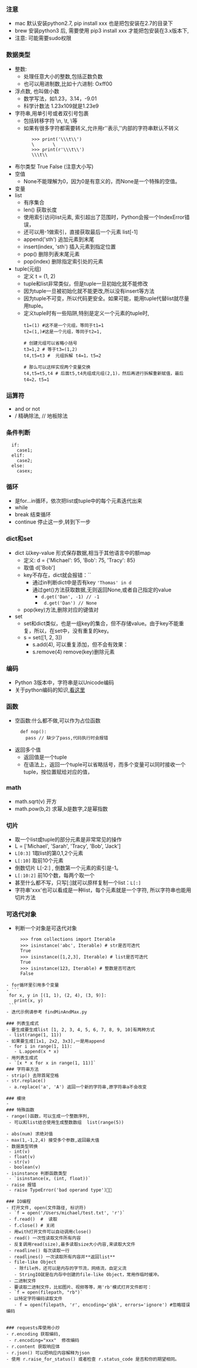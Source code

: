 
### 注意
  - mac 默认安装python2.7, pip install xxx 也是把包安装在2.7的目录下
  - brew 安装python3 后, 需要使用 pip3 install xxx 才能把包安装在3.x版本下,
  - 注意: 可能需要sudo权限

### 数据类型
  - 整数:
    - 处理任意大小的整数,包括正数负数
    - 也可以用进制数,比如十六进制: Oxff00
  - 浮点数, 也叫做小数
    - 数学写法，如1.23，3.14，-9.01
    - 科学计数法 1.23x109就是1.23e9
  - 字符串,用单引号或者双引号包裹
    - 包括转移字符 \n, \t, \\等
    - 如果有很多字符都需要转义,允许用r''表示,''内部的字符串默认不转义
       ```
          >>> print('\\\t\\')
          \       \
          >>> print(r'\\\t\\')
          \\\t\\
       ```
  - 布尔类型 True False (注意大小写)
  - 空值 
    - None不能理解为0，因为0是有意义的，而None是一个特殊的空值。
  - 变量
  - list
    - 有序集合
    - len() 获取长度
    - 使用索引访问list元素, 索引超出了范围时，Python会报一个IndexError错误，
    - 还可以用-1做索引，直接获取最后一个元素 list[-1]
    - append('sth') 追加元素到末尾
    - insert(index, 'sth') 插入元素到指定位置
    - pop() 删除列表末尾元素
    - pop(index) 删除指定索引处的元素
  - tuple(元组)
    - 定义 t = (1, 2)
    - tuple和list非常类似，但是tuple一旦初始化就不能修改
    - 因为tuple一旦被初始化就不能更改,所以没有insert等方法
    - 因为tuple不可变，所以代码更安全。如果可能，能用tuple代替list就尽量用tuple。
    - 定义tuple时有一些陷阱,特别是定义一个元素的tuple时,
      ```
      t1=(1) #这不是一个元组，等同于t1=1
      t2=(1,)#这是一个元组，等同于t2=1,

      # 创建元组可以省略小括号
      t3=1,2 # 等于t3=(1,2)
      t4,t5=t3 #  元组拆解 t4=1，t5=2

      # 那么可以这样实现两个变量交换
      t4,t5=t5,t4 # 后面t5,t4先组成元组(2,1)，然后再进行拆解重新赋值，最后t4=2，t5=1  
      ```

### 运算符
  - and or not
  - / 精确除法, // 地板除法

### 条件判断
  ```
    if: 
      case1;
    elif:
      case2;
    else:
      casex;
  ```
### 循环
  - 是for...in循环，依次把list或tuple中的每个元素迭代出来
  - while
  - break 结束循环
  - continue 停止这一步,转到下一步
  
### dict和set
  - dict 以key-value 形式保存数据,相当于其他语言中的额map
    - 定义:  d = {'Michael': 95, 'Bob': 75, 'Tracy': 85}
    - 取值 d['Bob']
    - key不存在，dict就会报错：``
      - 通过in判断dict中是否有key  ` 'Thomas' in d `
      - 通过get()方法获取数据,无则返回None,或者自己指定的value
        - ` d.get('Dan', -1) // -1 `
        - ` d.get('Dan') // None`
    - pop(key)方法,删除对应的键值对
  - set 
    - set和dict类似，也是一组key的集合，但不存储value。由于key不能重复，所以，在set中，没有重复的key。
    - s = set([1, 2, 3])
      - s.add(4), 可以重复添加，但不会有效果：
      - s.remove(4) remove(key)删除元素

### 编码
  - Python 3版本中，字符串是以Unicode编码
  - 关于python编码的知识,[看这里](https://www.liaoxuefeng.com/wiki/1016959663602400/1017075323632896)

### 函数
  - 空函数:什么都不做,可以作为占位函数
    ```
      def nop():
        pass // 缺少了pass,代码执行时会报错
    ```
  - 返回多个值
    - 返回值是一个tuple
    - 在语法上，返回一个tuple可以省略括号，而多个变量可以同时接收一个tuple，按位置赋给对应的值，
### math
  - math.sqrt(v) 开方
  - math.pow(b,2) 求幂,b是数字,2是幂指数

### 切片
  - 取一个list或tuple的部分元素是非常常见的操作
  - L = ['Michael', 'Sarah', 'Tracy', 'Bob', 'Jack']
  - `L[0:3]` 1取list的第0,1,2个元素
  - `L[:10]` 取前10个元素
  - 倒数切片  L[-2:] , 倒数第一个元素的索引是-1。
  - `L[:10:2]` 前10个数，每两个取一个
  - 甚至什么都不写，只写[:]就可以原样复制一个list：`L[:]`
  - 字符串'xxx'也可以看成是一种list，每个元素就是一个字符, 所以字符串也能用切片方法
### 可迭代对象
  - 判断一个对象是可迭代对象
    ```
      >>> from collections import Iterable
      >>> isinstance('abc', Iterable) # str是否可迭代
      True
      >>> isinstance([1,2,3], Iterable) # list是否可迭代
      True
      >>> isinstance(123, Iterable) # 整数是否可迭代
      False
   ```
  - for循环里引用多个变量
  - ```
    for x, y in [(1, 1), (2, 4), (3, 9)]:
      print(x, y)
    ```
  - 迭代示例请参考 findMinAndMax.py

### 列表生成式
  - 要生成要生成list [1, 2, 3, 4, 5, 6, 7, 8, 9, 10]有两种方式
    - list(range(1, 11))
  - 如果要生成[1x1, 2x2, 3x3],一是用append
    - for i in range(1, 11):
      - L.append(x * x)
  - 用列表生成式
    - `[x * x for x in range(1, 11)]`
### 字符串方法
  - strip() 去除首尾空格
  - str.replace()
    - a.replace('a', 'A') 返回一个新的字符串,原字符串a不会改变

### 模块
  - 
### 特殊函数
  - range()函数，可以生成一个整数序列,
    - 可以和list结合使用生成整数数组  list(range(5))
  
  - abs(num) 求绝对值
  - max(1,-1,2,4) 接受多个参数,返回最大值
  - 数据类型转换
    - int(v)
    - float(v)
    - str(v)
    - boolean(v)
  - isinstance 判断函数类型
    - `isinstance(x, (int, float))`
  - raise 报错
    - raise TypeError('bad operand type')

### IO编程
  - 打开文件, open(文件路径, 标识符)
    - `f = open('/Users/michael/test.txt', 'r')`
    - f.read()  #  读取
    - f.close() # 关闭
    - 用with打开文件可以自动调用close()
    - read() 一次性读取文件所有内容
    - 反复调用read(size),最多读取size大小内容,来读取大文件
    - readline() 每次读取一行
    - readlines() 一次读取所有内容并**返回list**
    - file-like Object
      - 除file外，还可以是内存的字节流，网络流，自定义流
      - StringIO就是在内存中创建的file-like Object，常用作临时缓冲。
    - 二进制文件
    - 要读取二进制文件，比如图片、视频等等，用'rb'模式打开文件即可：
    - `f = open(filepath, "rb")`
    - 以特定字符编码读取文件
      - f = open(filepath, 'r', encoding='gbk', errors='ignore') #忽略错误编码


### requests库使用小炒
  - r.encoding 获取编码, 
    - r.encoding="xxx"  修改编码
  - r.content 获取响应体
  - r.json() 可以把响应内容解释为json
  - 使用 r.raise_for_status() 或者检查 r.status_code 是否和你的期望相同。
